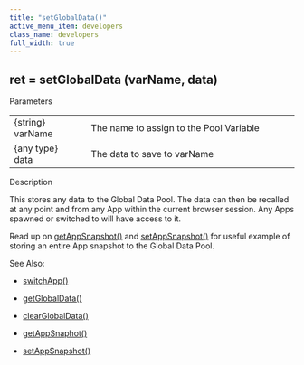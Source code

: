 ```yaml
---
title: "setGlobalData()"
active_menu_item: developers
class_name: developers
full_width: true
---
```



## ret = setGlobalData (varName, data)

Parameters

<table>
<tr>
<td width="134">
{string} varName

</td>
<td width="20">
</td>
<td width="750">
The name to assign to the Pool Variable

</td>
</tr>
<tr>
<td width="134">
{any type} data

</td>
<td width="20">
</td>
<td width="750">
The data to save to varName

</td>
</tr>
</table>

Description

This stores any data to the Global Data Pool. The data can then be recalled at any point and from any App within the current browser session. Any Apps spawned or switched to will have access to it.

Read up on [getAppSnapshot()](../app-functions/getappsnapshot.htm) and [setAppSnapshot()](../app-functions/setappsnapshot.htm) for useful example of storing an entire App snapshot to the Global Data Pool.

See Also:

 - [switchApp()](../app-functions/switchapp.htm)

 - [getGlobalData()](getglobaldata.htm)

 - [clearGlobalData()](clearglobaldata.htm)

 - [getAppSnaphot()](../app-functions/getappsnapshot.htm)

 - [setAppSnapshot()](../app-functions/setappsnapshot.htm)


